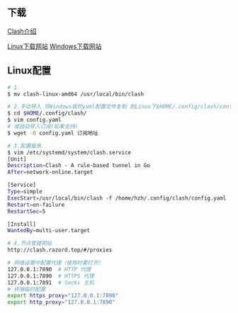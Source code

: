 

## 下载

[Clash介绍](https://clash.wiki/)

[Linux下载网站](https://downloads.clash.wiki/ClashPremium) [Windows下载网站](https://downloads.clash.wiki/clash_for_windows_pkg)

## Linux配置

```bash
# 1.
$ mv clash-linux-amd64 /usr/local/bin/clash

# 2.手动导入 将Windows版的yaml配置文件复制 到Linux下$HOME/.config/clash/config.yaml
$ cd $HOME/.config/clash/
$ vim config.yaml 
# 或自动导入订阅(如果支持)
$ wget -O config.yaml 订阅地址

# 3.配置服务
$ vim /etc/systemd/system/clash.service
[Unit]
Description=Clash - A rule-based tunnel in Go
After=network-online.target

[Service]
Type=simple
ExecStart=/usr/local/bin/clash -f /home/hzh/.config/clash/config.yaml
Restart=on-failure
RestartSec=5

[Install]
WantedBy=multi-user.target

# 4.节点管理网站
http://clash.razord.top/#/proxies

# 网络设置中配置代理（使用时要打开）
127.0.0.1:7890	# HTTP 代理
127.0.0.1:7890	# HTTPS 代理
127.0.0.1:7891	# Socks 主机
# 终端临时配置
export https_proxy="127.0.0.1:7890"
export http_proxy="127.0.0.1:7890"
```
